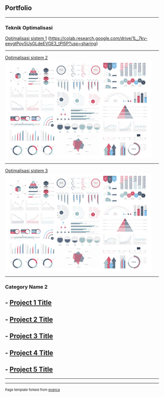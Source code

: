 ## Portfolio

---

### Teknik Optimalisasi 

[Optimalisasi sistem 1](/sample_page)
(https://colab.research.google.com/drive/1L_7kv-eeygtPpy5UsGLdeEVGE3_tPl5P?usp=sharing)

---
[Optimalisasi sistem 2 ](/pdf/sample_presentation.pdf)
<img src="images/dummy_thumbnail.jpg?raw=true"/>

---
[Optimalisasi sistem 3](http://example.com/)
<img src="images/dummy_thumbnail.jpg?raw=true"/>

---

### Category Name 2

## - [Project 1 Title](http://example.com/)
## - [Project 2 Title](http://example.com/)
## - [Project 3 Title](http://example.com/)
## - [Project 4 Title](http://example.com/)
## - [Project 5 Title](http://example.com/)

---




---
<p style="font-size:11px">Page template forked from <a href="https://github.com/evanca/quick-portfolio">evanca</a></p>
<!-- Remove above link if you don't want to attibute -->

